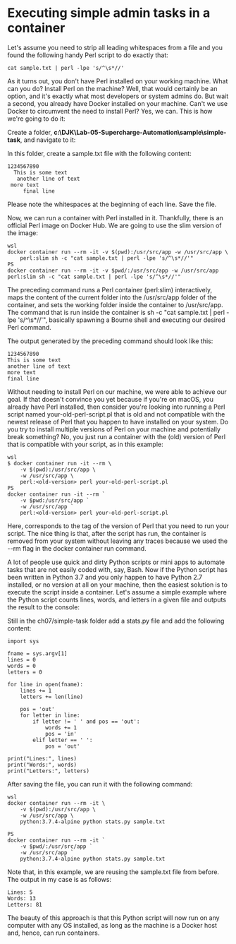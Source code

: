 # Executing simple admin tasks in a container
Let's assume you need to strip all leading whitespaces from a file and you found the following handy Perl script to do exactly that:

```
cat sample.txt | perl -lpe 's/^\s*//'
```

As it turns out, you don't have Perl installed on your working machine. What can you do? Install Perl on the machine? Well, that would certainly be an option, and it's exactly what most developers or system admins do. But wait a second, you already have Docker installed on your machine. Can't we use Docker to circumvent the need to install Perl? Yes, we can. This is how we're going to do it:

Create a folder, **c:\DJK\Lab-05-Supercharge-Automation\sample\simple-task**, and navigate to it:

In this folder, create a sample.txt file with the following content:
```
1234567890
  This is some text
   another line of text
 more text
     final line
```

Please note the whitespaces at the beginning of each line. Save the file.

Now, we can run a container with Perl installed in it. Thankfully, there is an official Perl image on Docker Hub. We are going to use the slim version of the image:
```
wsl
docker container run --rm -it -v $(pwd):/usr/src/app -w /usr/src/app \
    perl:slim sh -c "cat sample.txt | perl -lpe 's/^\s*//'"
PS
docker container run --rm -it -v $pwd/:/usr/src/app -w /usr/src/app     perl:slim sh -c "cat sample.txt | perl -lpe 's/^\s*//'"
```

The preceding command runs a Perl container (perl:slim) interactively, maps the content of the current folder into the /usr/src/app folder of the container, and sets the working folder inside the container to /usr/src/app. The command that is run inside the container is sh -c "cat sample.txt | perl -lpe 's/^\s*//'", basically spawning a Bourne shell and executing our desired Perl command.

The output generated by the preceding command should look like this:

```
1234567890
This is some text
another line of text
more text
final line
```

Without needing to install Perl on our machine, we were able to achieve our goal.
If that doesn't convince you yet because if you're on macOS, you already have Perl installed, then consider you're looking into running a Perl script named your-old-perl-script.pl that is old and not compatible with the newest release of Perl that you happen to have installed on your system. Do you try to install multiple versions of Perl on your machine and potentially break something? No, you just run a container with the (old) version of Perl that is compatible with your script, as in this example:

```
wsl
$ docker container run -it --rm \
    -v $(pwd):/usr/src/app \
    -w /usr/src/app \
    perl:<old-version> perl your-old-perl-script.pl
PS
docker container run -it --rm `
    -v $pwd:/usr/src/app `
    -w /usr/src/app `
    perl:<old-version> perl your-old-perl-script.pl

```

Here, <old-version> corresponds to the tag of the version of Perl that you need to run your script. The nice thing is that, after the script has run, the container is removed from your system without leaving any traces because we used the --rm flag in the docker container run command.

A lot of people use quick and dirty Python scripts or mini apps to automate tasks that are not easily coded with, say, Bash. Now if the Python script has been written in Python 3.7 and you only happen to have Python 2.7 installed, or no version at all on your machine, then the easiest solution is to execute the script inside a container. Let's assume a simple example where the Python script counts lines, words, and letters in a given file and outputs the result to the console:

Still in the ch07/simple-task folder add a stats.py file and add the following content:
```
import sys
 
fname = sys.argv[1]
lines = 0
words = 0
letters = 0
 
for line in open(fname):
    lines += 1
    letters += len(line)
 
    pos = 'out'
    for letter in line:
        if letter != ' ' and pos == 'out':
            words += 1
            pos = 'in'
        elif letter == ' ':
            pos = 'out'
 
print("Lines:", lines)
print("Words:", words)
print("Letters:", letters)
```

After saving the file, you can run it with the following command:
```
wsl
docker container run --rm -it \
    -v $(pwd):/usr/src/app \
    -w /usr/src/app \
    python:3.7.4-alpine python stats.py sample.txt

PS
docker container run --rm -it `
    -v $pwd/:/usr/src/app `
    -w /usr/src/app `
    python:3.7.4-alpine python stats.py sample.txt
```
Note that, in this example, we are reusing the sample.txt file from before. The output in my case is as follows:

```
Lines: 5
Words: 13
Letters: 81
```

The beauty of this approach is that this Python script will now run on any computer with any OS installed, as long as the machine is a Docker host and, hence, can run containers.